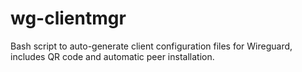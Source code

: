 # wg-clientmgr
Bash script to auto-generate client configuration files for Wireguard, includes QR code and automatic peer installation.
